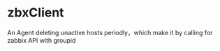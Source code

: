 # zbxClient
An Agent deleting unactive hosts periodly，which make it by calling for zabbix API with groupid
